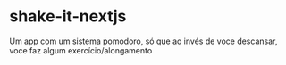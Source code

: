 # shake-it-nextjs
Um app com um sistema pomodoro, só que ao invés de voce descansar, voce faz algum exercício/alongamento
